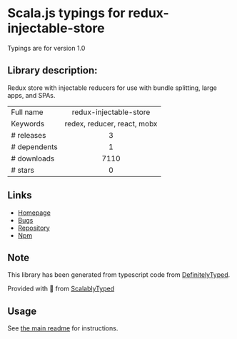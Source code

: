 
# Scala.js typings for redux-injectable-store

Typings are for version 1.0

## Library description:
Redux store with injectable reducers for use with bundle splitting, large apps, and SPAs.

|                    |                 |
| ------------------ | :-------------: |
| Full name          | redux-injectable-store |
| Keywords           | redex, reducer, react, mobx |
| # releases         | 3 |
| # dependents       | 1 |
| # downloads        | 7110 |
| # stars            | 0 |

## Links
- [Homepage](https://github.com/lelandrichardson/redux-injectable-store#readme)
- [Bugs](https://github.com/lelandrichardson/redux-injectable-store/issues)
- [Repository](https://github.com/lelandrichardson/redux-injectable-store)
- [Npm](https://www.npmjs.com/package/redux-injectable-store)
    


## Note
This library has been generated from typescript code from [DefinitelyTyped](https://definitelytyped.org).

Provided with :purple_heart: from [ScalablyTyped](https://github.com/oyvindberg/ScalablyTyped)

## Usage
See [the main readme](../../readme.md) for instructions.


